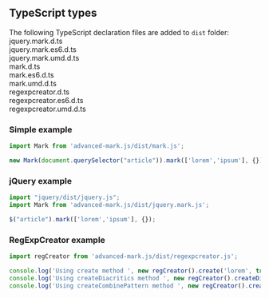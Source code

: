 
## TypeScript types

The following TypeScript declaration files are added to `dist` folder:  
jquery.mark.d.ts  
jquery.mark.es6.d.ts  
jquery.mark.umd.d.ts  
mark.d.ts  
mark.es6.d.ts  
mark.umd.d.ts  
regexpcreator.d.ts  
regexpcreator.es6.d.ts  
regexpcreator.umd.d.ts  

### Simple example
``` js
import Mark from 'advanced-mark.js/dist/mark.js';

new Mark(document.querySelector("article")).mark(['lorem','ipsum'], {});
```

### jQuery example 
``` js
import "jquery/dist/jquery.js";
import Mark from 'advanced-mark.js/dist/jquery.mark.js';

$("article").mark(['lorem','ipsum'], {});
```

### RegExpCreator example
``` js
import regCreator from 'advanced-mark.js/dist/regexpcreator.js';

console.log('Using create method ', new regCreator().create('lorem', true));
console.log('Using createDiacritics method ', new regCreator().createDiacritics('lorem'));
console.log('Using createCombinePattern method ', new regCreator().createCombinePattern(['lorem', 'ipsum'], true));
```
